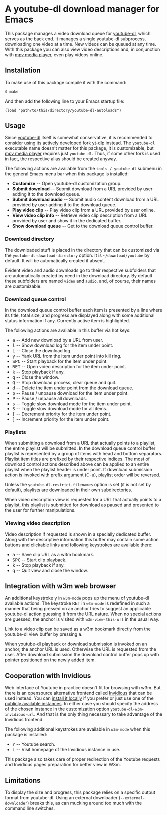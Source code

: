 # A youtube-dl download manager for Emacs

This package manages a video download queue for
[youtube-dl](https://rg3.github.io/youtube-dl/), which serves as the
back end. It manages a single youtube-dl subprocess, downloading one
video at a time. New videos can be queued at any time. With this
package you can also view video descriptions and, in conjunction with
[mpv media player](https://mpv.io/), even play videos online.

## Installation

To make use of this package compile it with the command:

```bash
$ make
```

And then add the following line to your Emacs startup file:

```elisp
(load "path/to/this/directory/youtube-dl-autoloads")
```

## Usage

Since [youtube-dl](https://github.com/ytdl-org/youtube-dl) itself is
somewhat conservative, it is recommended to consider using its
actively developed fork [yt-dlp](https://github.com/yt-dlp/yt-dlp)
instead. The `youtube-dl` executable name doesn't matter for this
package, it is customizable, but [mpv media player](https://mpv.io/)
requires just `youtube-dl`. Thus, if some other fork is used in fact,
the respective alias should be created anyway.

The following actions are available from the `tools / youtube-dl`
submenu in the general Emacs menu bar when this package is installed:

- **Customize** -- Open youtube-dl customization group.
- **Submit download** -- Submit download from a URL provided by user
  adding it to the download queue.
- **Submit download audio** -- Submit audio content download from a
  URL provided by user adding it to the download queue.
- **Play video clip** -- Play video clip from a URL provided by user
  online.
- **View video clip info** -- Retrieve video clip description from a
  URL provided by user and show it in the dedicated buffer.
- **Show download queue** -- Get to the download queue control
  buffer.

### Download directory

The downloaded stuff is placed in the directory that can be customized
via the `youtube-dl-download-directory` option. It is
`~/download/youtube` by default. It will be automatically created if
absent.

Evident video and audio downloads go to their respective subfolders
that are automatically created by need in the download directory. By
default these subfolders are named `video` and `audio`, and, of
course, their names are customizable.

### Download queue control

In the download queue control buffer each item is presented by a line
where its title, total size, and progress are displayed along with
some additional status information if any. Currently active item is
highlighted.

The following actions are available in this buffer via hot keys:

- <kbd>a</kbd> -- Add new download by a URL from user.
- <kbd>l</kbd> -- Show download log for the item under point.
- <kbd>L</kbd> -- Close the download log.
- <kbd>y</kbd> -- Yank URL from the item under point into kill ring.
- <kbd>SPC</kbd> -- Start playback for the item under point.
- <kbd>RET</kbd> -- Open video description for the item under point.
- <kbd>k</kbd> -- Stop playback if any.
- <kbd>q</kbd> -- Close the window.
- <kbd>Q</kbd> -- Stop download process, clear queue and quit.
- <kbd>d</kbd> -- Delete the item under point from the download queue.
- <kbd>p</kbd> -- Pause / unpause download for the item under point.
- <kbd>P</kbd> -- Pause / unpause all downloads.
- <kbd>s</kbd> -- Toggle slow download mode for the item under point.
- <kbd>S</kbd> -- Toggle slow download mode for all items.
- <kbd>[</kbd> -- Decrement priority for the item under point.
- <kbd>]</kbd> -- Increment priority for the item under point.

### Playlists

When submitting a download from a URL that actually points to a
playlist, the entire playlist will be submitted. In the download queue
control buffer playlist is represented by a group of items with head
and bottom separators. Playlist item titles are prefixed by their
respective indices. The most of download control actions described
above can be applied to an entire playlist when the playlist header is
under point. If download submission action is invoked with prefix
argument (<kbd>C-u</kbd>), playlist order will be reversed.

Unless the `youtube-dl-restrict-filenames` option is set (it is not
set by default), playlists are downloaded in their own subdirectories.

When video description view is requested for a URL that actually
points to a playlist, this playlist is submitted for download as
paused and presented to the user for further manipulations.

### Viewing video description

Video description if requested is shown in a specially dedicated
buffer. Along with the descriptive information this buffer may contain
some action buttons and clickable links and following keystrokes are
available there:

- <kbd>a</kbd> -- Save clip URL as a w3m bookmark.
- <kbd>SPC</kbd> -- Start clip playback.
- <kbd>k</kbd> -- Stop playback if any.
- <kbd>q</kbd> -- Quit view and close the window.

## Integration with w3m web browser

An additional keystroke <kbd>y</kbd> in `w3m-mode` pops up the menu of
youtube-dl available actions. The keystroke <kbd>RET</kbd> in
`w3m-mode` is redefined in such a manner that being pressed on an
anchor tries to suggest an applicable youtube-dl action guessing it
from the URL nature. When no special actions are guessed, the anchor
is visited with `w3m-view-this-url` in the usual way.

Link to a video clip can be saved as a w3m bookmark directly from the
youtube-dl view buffer by pressing <kbd>a</kbd>.

When youtube-dl playback or download submission is invoked on an
anchor, the anchor URL is used. Otherwise the URL is requested from
the user. After download submission the download control buffer pops
up with pointer positioned on the newly added item.

## Cooperation with Invidious

Web interface of Youtube in practice doesn't fit for browsing with
w3m. But there is an opensource alternative frontend called
[Invidious](https://invidious.io/) that can be used instead. You can
[install it locally](https://docs.invidious.io/installation/) if you
prefer or just use one of the
[publicly available instances](https://docs.invidious.io/instances/). In
either case you should specify the address of the chosen instance in
the customization option `youtube-dl-w3m-invidious-url`. And that is
the only thing necessary to take advantage of the Invidious frontend.

The following additional keystrokes are available in `w3m-mode` when
this package is installed:

- <kbd>Y</kbd> -- Youtube search.
- <kbd>i</kbd> -- Visit homepage of the Invidious instance in use.

This package also takes care of proper redirection of the Youtube
requests and Invidious pages preparation for better view in W3m.

## Limitations

To display the size and progress, this package relies on a specific
output format from youtube-dl. Using an external downloader
(`--external-downloader`) breaks this, as can mucking around too much
with the command line switches.
